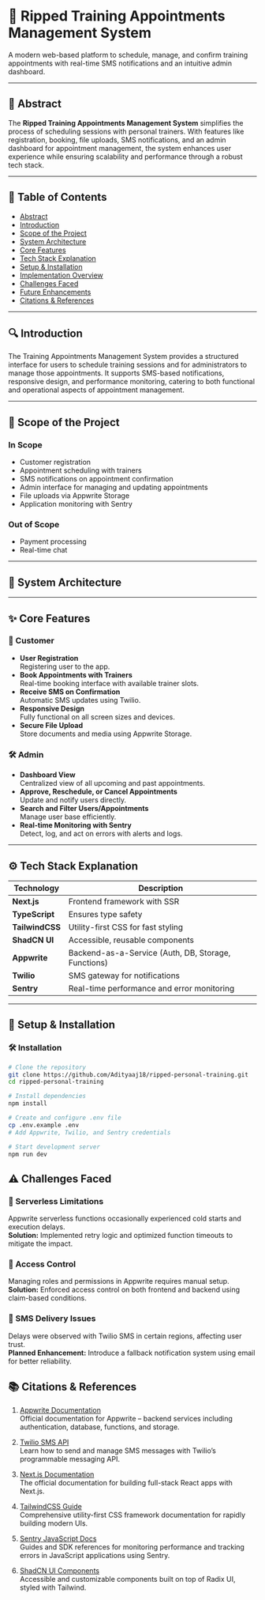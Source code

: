 # 📅 Ripped Training Appointments Management System

A modern web-based platform to schedule, manage, and confirm training appointments with real-time SMS notifications and an intuitive admin dashboard.

---

## 📌 Abstract

The **Ripped Training Appointments Management System** simplifies the process of scheduling sessions with personal trainers. With features like registration, booking, file uploads, SMS notifications, and an admin dashboard for appointment management, the system enhances user experience while ensuring scalability and performance through a robust tech stack.

---

## 📖 Table of Contents

- [Abstract](#-abstract)
- [Introduction](#-introduction)
- [Scope of the Project](#-scope-of-the-project)
- [System Architecture](#-system-architecture)
- [Core Features](#-core-features)
- [Tech Stack Explanation](#-tech-stack-explanation)
- [Setup & Installation](#-setup--installation)
- [Implementation Overview](#-implementation-overview)
- [Challenges Faced](#-challenges-faced)
- [Future Enhancements](#-future-enhancements)
- [Citations & References](#-citations--references)

---

## 🔍 Introduction

The Training Appointments Management System provides a structured interface for users to schedule training sessions and for administrators to manage those appointments. It supports SMS-based notifications, responsive design, and performance monitoring, catering to both functional and operational aspects of appointment management.

---

## 🎯 Scope of the Project

### In Scope
- Customer registration
- Appointment scheduling with trainers
- SMS notifications on appointment confirmation
- Admin interface for managing and updating appointments
- File uploads via Appwrite Storage
- Application monitoring with Sentry

### Out of Scope
- Payment processing
- Real-time chat


---

## 🧱 System Architecture


---

## ✨ Core Features

### 👥 Customer
- **User Registration**  
  Registering user to the app.
- **Book Appointments with Trainers**  
  Real-time booking interface with available trainer slots.
- **Receive SMS on Confirmation**  
  Automatic SMS updates using Twilio.
- **Responsive Design**  
  Fully functional on all screen sizes and devices.
- **Secure File Upload**  
  Store documents and media using Appwrite Storage.

### 🛠️ Admin
- **Dashboard View**  
  Centralized view of all upcoming and past appointments.
- **Approve, Reschedule, or Cancel Appointments**  
  Update and notify users directly.
- **Search and Filter Users/Appointments**  
  Manage user base efficiently.
- **Real-time Monitoring with Sentry**  
  Detect, log, and act on errors with alerts and logs.

---

## ⚙️ Tech Stack Explanation

| Technology   | Description |
|--------------|-------------|
| **Next.js**  | Frontend framework with SSR |
| **TypeScript** | Ensures type safety |
| **TailwindCSS** | Utility-first CSS for fast styling |
| **ShadCN UI** | Accessible, reusable components |
| **Appwrite** | Backend-as-a-Service (Auth, DB, Storage, Functions) |
| **Twilio** | SMS gateway for notifications |
| **Sentry** | Real-time performance and error monitoring |

---

## 🚀 Setup & Installation



### 🛠️ Installation

```bash
# Clone the repository
git clone https://github.com/Adityaaj18/ripped-personal-training.git
cd ripped-personal-training

# Install dependencies
npm install

# Create and configure .env file
cp .env.example .env
# Add Appwrite, Twilio, and Sentry credentials

# Start development server
npm run dev
```
## ⚠️ Challenges Faced

### 🔄 Serverless Limitations
Appwrite serverless functions occasionally experienced cold starts and execution delays.  
**Solution:** Implemented retry logic and optimized function timeouts to mitigate the impact.

### 🔐 Access Control
Managing roles and permissions in Appwrite requires manual setup.  
**Solution:** Enforced access control on both frontend and backend using claim-based conditions.

### 📱 SMS Delivery Issues
Delays were observed with Twilio SMS in certain regions, affecting user trust.  
**Planned Enhancement:** Introduce a fallback notification system using email for better reliability.

## 📚 Citations & References

1. [Appwrite Documentation](https://appwrite.io/docs)  
   Official documentation for Appwrite – backend services including authentication, database, functions, and storage.

2. [Twilio SMS API](https://www.twilio.com/docs/sms)  
   Learn how to send and manage SMS messages with Twilio’s programmable messaging API.

3. [Next.js Documentation](https://nextjs.org/docs)  
   The official documentation for building full-stack React apps with Next.js.

4. [TailwindCSS Guide](https://tailwindcss.com/docs)  
   Comprehensive utility-first CSS framework documentation for rapidly building modern UIs.

5. [Sentry JavaScript Docs](https://docs.sentry.io/platforms/javascript/)  
   Guides and SDK references for monitoring performance and tracking errors in JavaScript applications using Sentry.

6. [ShadCN UI Components](https://ui.shadcn.dev/)  
   Accessible and customizable components built on top of Radix UI, styled with Tailwind.



